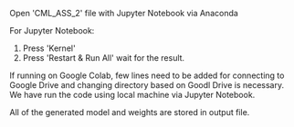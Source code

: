 Open 'CML_ASS_2' file with Jupyter Notebook via Anaconda

For Jupyter Notebook:
1. Press 'Kernel'
2. Press 'Restart & Run All'
wait for the result.

If running on Google Colab, few lines need to be added for connecting to Google Drive and changing directory based on Goodl Drive is necessary. We have run the code using local machine via Jupyter Notebook.

All of the generated model and weights are stored in output file.